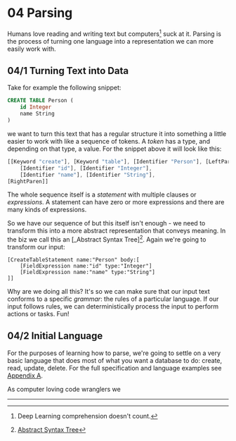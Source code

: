 # 04 Parsing

Humans love reading and writing text but computers[^1] suck at it. Parsing is the process of turning one language into a representation we can more easily work with. 

## 04/1 Turning Text into Data

Take for example the following snippet:

```sql
CREATE TABLE Person (
	id Integer
	name String
)
```

we want to turn this text that has a regular structure it into something a little easier to work with like a sequence of tokens. A *token* has a type, and depending on that type, a value. For the snippet above it will look like this:

```js
[[Keyword "create"], [Keyword "table"], [Identifier "Person"], [LeftParen],
	[Identifier "id"], [Identifier "Integer"],
	[Identifier "name"], [Identifier "String"],
[RightParen]]
```

The whole sequence itself is a _statement_ with multiple clauses or _expressions_. A statement can have zero or more expressions and there are many kinds of expressions.

So we have our sequence of but this itself isn't enough - we need to transform this into a more abstract representation that conveys meaning. In the biz we call this an 
[_Abstract Syntax Tree][^AST]. Again we're going to transform our input:

```
[CreateTableStatement name:"Person" body:[
	[FieldExpression name:"id" type:"Integer"]
	[FieldExpression name:"name" type:"String"]
]]
```

Why are we doing all this? It's so we can make sure that our input text conforms to a specific _grammar_: the rules of a particular language. If our input follows rules, we can deterministically process the input to perform actions or tasks. Fun!

## 04/2 Initial Language

For the purposes of learning how to parse, we're going to settle on a very basic language that does most of what you want a database to do: create, read, update, delete. For the full specification and language examples see [Appendix A](./0A_Database_Language.md).



As computer loving code wranglers we 

---

[^1]: Deep Learning comprehension doesn't count.
[^AST]: [Abstract Syntax Tree](https://en.wikipedia.org/wiki/Abstract_syntax_tree)